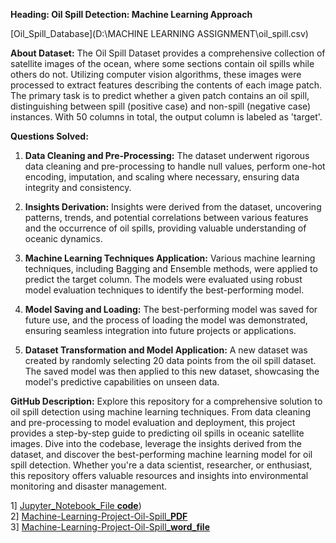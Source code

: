 **Heading: Oil Spill Detection: Machine Learning Approach**

[Oil_Spill_Database](D:\MACHINE LEARNING ASSIGNMENT\oil_spill.csv)

**About Dataset:** 
The Oil Spill Dataset provides a comprehensive collection of satellite images of the ocean, where some sections contain oil spills while others do not. Utilizing computer vision algorithms, these images were processed to extract features describing the contents of each image patch. The primary task is to predict whether a given patch contains an oil spill, distinguishing between spill (positive case) and non-spill (negative case) instances. With 50 columns in total, the output column is labeled as 'target'.

**Questions Solved:**
1. **Data Cleaning and Pre-Processing:** The dataset underwent rigorous data cleaning and pre-processing to handle null values, perform one-hot encoding, imputation, and scaling where necessary, ensuring data integrity and consistency.
  
2. **Insights Derivation:** Insights were derived from the dataset, uncovering patterns, trends, and potential correlations between various features and the occurrence of oil spills, providing valuable understanding of oceanic dynamics.

3. **Machine Learning Techniques Application:** Various machine learning techniques, including Bagging and Ensemble methods, were applied to predict the target column. The models were evaluated using robust model evaluation techniques to identify the best-performing model.

4. **Model Saving and Loading:** The best-performing model was saved for future use, and the process of loading the model was demonstrated, ensuring seamless integration into future projects or applications.

5. **Dataset Transformation and Model Application:** A new dataset was created by randomly selecting 20 data points from the oil spill dataset. The saved model was then applied to this new dataset, showcasing the model's predictive capabilities on unseen data.

**GitHub Description:** 
Explore this repository for a comprehensive solution to oil spill detection using machine learning techniques. From data cleaning and pre-processing to model evaluation and deployment, this project provides a step-by-step guide to predicting oil spills in oceanic satellite images. Dive into the codebase, leverage the insights derived from the dataset, and discover the best-performing machine learning model for oil spill detection. Whether you're a data scientist, researcher, or enthusiast, this repository offers valuable resources and insights into environmental monitoring and disaster management.

1] [Jupyter_Notebook_File **code**](https://github.com/parikshit0007/Machine-Learning-Project-Oil-Spill-Database-/blob/main/MACHINE%20LEARNING%20ASSIGNMENT/Assignment%20-%20Machine%20Learning%20%5BMajor%5D.ipynb))<br>
2] [Machine-Learning-Project-Oil-Spill_**PDF**](https://github.com/parikshit0007/Machine-Learning-Project-Oil-Spill-Database-/blob/main/MACHINE%20LEARNING%20ASSIGNMENT/Assignment%20-%20Machine%20Learning%20%5BMajor%5D%20(1).pdf)<br>
3] [Machine-Learning-Project-Oil-Spill_**word_file**](https://github.com/parikshit0007/Machine-Learning-Project-Oil-Spill-Database-/blob/main/MACHINE%20LEARNING%20ASSIGNMENT/Machine%20Learning%20Assignment%20Submission.docx)<br>
